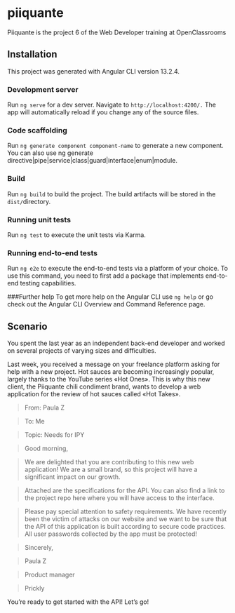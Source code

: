 # piiquante
Piiquante is the project 6 of the Web Developer training at OpenClassrooms

## Installation
This project was generated with Angular CLI version 13.2.4.

### Development server
Run `ng serve` for a dev server. Navigate to `http://localhost:4200/.` The app will automatically reload if you change any of the source files.

### Code scaffolding
Run `ng generate component component-name` to generate a new component. You can also use ng generate directive|pipe|service|class|guard|interface|enum|module.

### Build
Run `ng build` to build the project. The build artifacts will be stored in the `dist/`directory.

### Running unit tests
Run `ng test` to execute the unit tests via Karma.

### Running end-to-end tests
Run `ng e2e` to execute the end-to-end tests via a platform of your choice. To use this command, you need to first add a package that implements end-to-end testing capabilities.

###Further help
To get more help on the Angular CLI use `ng help` or go check out the Angular CLI Overview and Command Reference page.


## Scenario

You spent the last year as an independent back-end developer and worked on several projects of varying sizes and difficulties.

Last week, you received a message on your freelance platform asking for help with a new project. Hot sauces are becoming increasingly popular, largely thanks to the YouTube series «Hot Ones». This is why this new client, the Piiquante chili condiment brand, wants to develop a web application for the review of hot sauces called «Hot Takes».

> From: Paula Z

>To: Me

>Topic: Needs for IPY

>Good morning,

>We are delighted that you are contributing to this new web application! We are a small brand, so this project will have a significant impact on our growth.

>Attached are the specifications for the API. You can also find a link to the project repo here where you will have access to the interface.

>Please pay special attention to safety requirements. We have recently been the victim of attacks on our website and we want to be sure that the API of this application is built according to secure code practices. All user passwords collected by the app must be protected!

>Sincerely,

>Paula Z

>Product manager

>Prickly

You’re ready to get started with the API! Let’s go!

